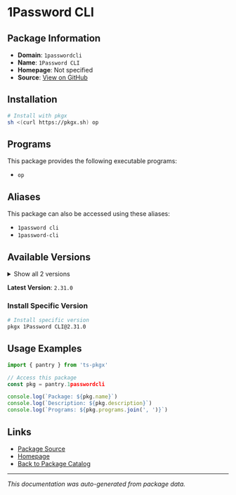 # 1Password CLI

>

## Package Information

- **Domain**: `1passwordcli`
- **Name**: `1Password CLI`
- **Homepage**: Not specified
- **Source**: [View on GitHub](https://github.com/pkgxdev/pantry/tree/main/projects/developer.1password.com/1password-cli/package.yml)

## Installation

```bash
# Install with pkgx
sh <(curl https://pkgx.sh) op
```

## Programs

This package provides the following executable programs:

- `op`

## Aliases

This package can also be accessed using these aliases:

- `1password cli`
- `1password-cli`

## Available Versions

<details>
<summary>Show all 2 versions</summary>

- `2.31.0`, `2.30.3`

</details>

**Latest Version**: `2.31.0`

### Install Specific Version

```bash
# Install specific version
pkgx 1Password CLI@2.31.0
```

## Usage Examples

```typescript
import { pantry } from 'ts-pkgx'

// Access this package
const pkg = pantry.1passwordcli

console.log(`Package: ${pkg.name}`)
console.log(`Description: ${pkg.description}`)
console.log(`Programs: ${pkg.programs.join(', ')}`)
```

## Links

- [Package Source](https://github.com/pkgxdev/pantry/tree/main/projects/developer.1password.com/1password-cli/package.yml)
- [Homepage](#)
- [Back to Package Catalog](../package-catalog.md)

---

*This documentation was auto-generated from package data.*
